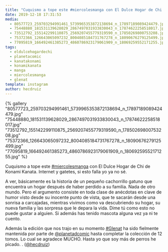 ```yaml
---
title: "Cuquismo a tope este #miercolesmanga con El Dulce Hogar de Chi de Konami Kanata. Internet y gatetes, si esto falla yo ya no sé"
date: 2019-12-18 17:31:53
media: 
  - 80577723_259703294991461_5739965353872138694_n_17897189089424479.jpg
  - 75448880_181531139628029_2867497031933830043_n_17874622258518017.jpg
  - 73512792_155142299110875_2569207455779319590_n_17850269800753208.jpg
  - 75372366_126643065097232_8004085184731767278_n_18090676279125499.jpg
  - 77095819_166492461385273_4860786923179061909_n_18069259552171255.jpg
tags: 
  - eldulcehogardechi
  - planetacomic
  - kanatakonami
  - konamikanata
  - manga
  - miercolesmanga
  - glenat
template: instagram
author: hecdruiz
---
```


{% gallery "80577723_259703294991461_5739965353872138694_n_17897189089424479.jpg" "75448880_181531139628029_2867497031933830043_n_17874622258518017.jpg" "73512792_155142299110875_2569207455779319590_n_17850269800753208.jpg" "75372366_126643065097232_8004085184731767278_n_18090676279125499.jpg" "77095819_166492461385273_4860786923179061909_n_18069259552171255.jpg" %}

Cuquismo a tope este [#miercolesmanga](/tags/miercolesmanga) con El Dulce Hogar de Chi de Konami Kanata. Internet y gatetes, si esto falla yo ya no sé.

A ver, básicamente es la historia de un pequeño cachorrillo gatuno que encuentra un hogar después de haber perdido a su familia. Nada de otro mundo. Pero el argumento consiste en toda clase de anécdotas en clave de humor visto desde su inocente punto de vista, que te sacarán desde una sonrisa a carcajadas, mientras vivimos como va descubriendo su hogar, su nueva familia y las sorpresa que le depara la vida. Dime tú como esto no puede gustar a alguien. Si además has tenido mascota alguna vez ya ni te cuento.

Además la edición que nos trajo en su momento [#Glenat](/tags/glenat) ha sido fielmente mantenida por parte de [@planetadcomic](https://instagram.com/planetadcomic) hasta completar la colección de 12 tomos. Lo cual se agradece MUCHO. Hasta yo que soy más de perros he picado. .
([@hecdruiz](https://instagram.com/hecdruiz))
